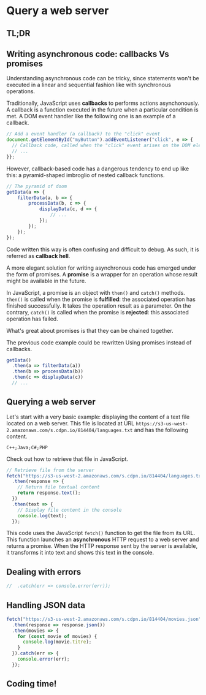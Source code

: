 # Query a web server

## TL;DR

## Writing asynchronous code: callbacks Vs promises

Understanding asynchronous code can be tricky, since statements won't be executed in a linear and sequential fashion like with synchronous operations.

Traditionally, JavaScript uses **callbacks** to performs actions asynchonously. A callback is a function executed in the future when a particular condition is met. A DOM event handler like the following one is an example of a callback.

```js
// Add a event handler (a callback) to the "click" event
document.getElementById("myButton").addEventListener("click", e => {
  // Callback code, called when the "click" event arises on the DOM element
  // ...
}};
```

However, callback-based code has a dangerous tendency to end up like this: a pyramid-shaped imbroglio of nested callback functions.

```js
// The pyramid of doom
getData(a => {
    filterData(a, b => {
        processData(b, c => {
            displayData(c, d => {
                // ...
            });
        });
    });
});
```

Code written this way is often confusing and difficult to debug. As such, it is referred as **callback hell**.

A more elegant solution for writing asynchronous code has emerged under the form of promises. A **promise** is a wrapper for an operation whose result might be available in the future.

In JavaScript, a promise is an object with `then()` and `catch()` methods. `then()` is called when the promise is **fulfilled**: the associated operation has finished successfully. It takes the operation result as a parameter. On the contrary, `catch()` is called when the promise is **rejected**: this associated operation has failed.

What's great about promises is that they can be chained together.

The previous code example could be rewritten Using promises instead of callbacks.

```js
getData()
  .then(a => filterData(a))
  .then(b => processData(b))
  .then(c => displayData(c))
  // ...
```

## Querying a web server

Let's start with a very basic example: displaying the content of a text file located on a web server. This file is located at URL `https://s3-us-west-2.amazonaws.com/s.cdpn.io/814404/languages.txt` and has the following content.

```text
C++;Java;C#;PHP
```

Check out how to retrieve that file in JavaScript.

```js
// Retrieve file from the server
fetch("https://s3-us-west-2.amazonaws.com/s.cdpn.io/814404/languages.txt")
  .then(response => {
    // Return file textual content
    return response.text();
  })
  .then(text => {
    // Display file content in the console
    console.log(text);
  });
```

This code uses the JavaScript `fetch()` function to get the file from its URL. This function launches an **asynchronous** HTTP request to a web server and returns a promise. When the HTTP response sent by the server is available, it transforms it into text and shows this text in the console.

## Dealing with errors

```js
//  .catch(err => console.error(err));
```

## Handling JSON data

```js
fetch("https://s3-us-west-2.amazonaws.com/s.cdpn.io/814404/movies.json")
  .then(response => response.json())
  .then(movies => {
    for (const movie of movies) {
      console.log(movie.titre);
    }
  }).catch(err => {
    console.error(err);
  });
```

## Coding time!
